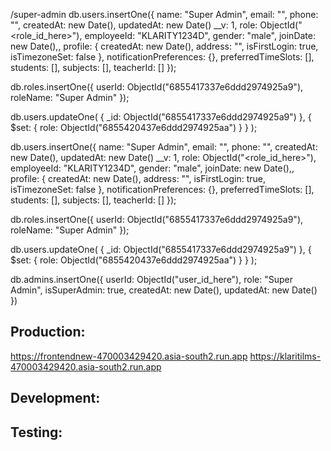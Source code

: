 /super-admin
db.users.insertOne({
  name: "Super Admin",
  email: "<email>",
  phone: "<phone number>",
   createdAt: new Date(),
   updatedAt: new Date()
  __v: 1,
  role: ObjectId("<role_id_here>"),
  employeeId: "KLARITY1234D",
  gender: "male",
  joinDate: new Date(),,
  profile: {
     createdAt: new Date(),
    address: "",
    isFirstLogin: true,
    isTimezoneSet: false
  },
  notificationPreferences: {},
  preferredTimeSlots: [],
  students: [],
  subjects: [],
  teacherId: []
});

db.roles.insertOne({ 
  userId: ObjectId("6855417337e6ddd2974925a9"),
  roleName: "Super Admin"
});

db.users.updateOne(
  { _id: ObjectId("6855417337e6ddd2974925a9") },
  { $set: { role: ObjectId("6855420437e6ddd2974925aa") } }
);

db.users.insertOne({
  name: "Super Admin",
  email: "<email>",
  phone: "<phone number>",
   createdAt: new Date(),
   updatedAt: new Date()
  __v: 1,
  role: ObjectId("<role_id_here>"),
  employeeId: "KLARITY1234D",
  gender: "male",
  joinDate: new Date(),,
  profile: {
     createdAt: new Date(),
    address: "",
    isFirstLogin: true,
    isTimezoneSet: false
  },
  notificationPreferences: {},
  preferredTimeSlots: [],
  students: [],
  subjects: [],
  teacherId: []
});

db.roles.insertOne({ 
  userId: ObjectId("6855417337e6ddd2974925a9"),
  roleName: "Super Admin"
});

db.users.updateOne(
  { _id: ObjectId("6855417337e6ddd2974925a9") },
  { $set: { role: ObjectId("6855420437e6ddd2974925aa") } }
);

db.admins.insertOne({
  userId: ObjectId("user_id_here"),
  role: "Super Admin",
  isSuperAdmin: true,
  createdAt: new Date(),
  updatedAt: new Date()
})


## Production:
https://frontendnew-470003429420.asia-south2.run.app
https://klaritilms-470003429420.asia-south2.run.app

## Development:

## Testing:

